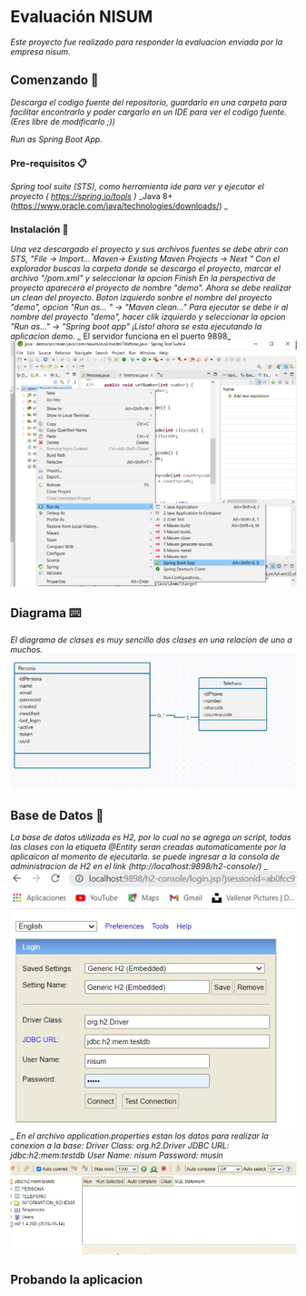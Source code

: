 # Evaluación NISUM

_Este proyecto fue realizado para responder la evaluacion enviada por la empresa nisum._

## Comenzando 🚀

_Descarga el codigo fuente del repositorio, guardarlo en una carpeta para facilitar encontrarlo y poder cargarlo en un IDE para ver el codigo fuente.(Eres libre de modificarlo ;))_

_Run as Spring Boot App._

### Pre-requisitos 📋

_Spring tool suite (STS), como herramienta ide para ver y ejecutar el proyecto ( https://spring.io/tools )_
_Java 8+ (https://www.oracle.com/java/technologies/downloads/)  _

### Instalación 🔧

_Una vez descargado el proyecto y sus archivos fuentes se debe abrir con STS, "File -> Import...  Maven-> Existing Maven Projects -> Next "_
_Con el explorador buscas la carpeta donde se descargo el proyecto, marcar el archivo "/pom.xml" y seleccionar la opcion Finish_
_En la perspectiva de proyecto aparecerá el proyecto de nombre "demo"._
_Ahora se debe realizar un clean del proyecto. Boton izquierdo sonbre el nombre del proyecto "demo", opcion "Run as... " -> "Maven clean..."_
_Para ejecutar se debe ir al nombre del proyecto "demo", hacer clik izquierdo y seleccionar la opcion "Run as..."  -> "Spring boot app"_
_¡Listo! ahora se esta ejecutando la aplicacion demo._
_ El servidor funciona en el puerto 9898_
![Image text](https://github.com/campos2804/nisum_evaluacion/blob/main/ejecutar.jpg)


## Diagrama  ⌨️

_El diagrama de clases es muy sencillo dos clases en una relacion de uno a muchos._
_![Image text](https://github.com/campos2804/nisum_evaluacion/blob/main/diagrama-clases.JPG)_

## Base de Datos 🔩
_La base de datos utilizada es H2, por lo cual no se agrega un script, todas las clases con la etiqueta @Entity seran creadas automaticamente por la aplicaicon al momento de ejecutarla._ 
_se puede ingresar a la consola de administracion de H2 en el link (http://localhost:9898/h2-console/)_
_![Image text](https://github.com/campos2804/nisum_evaluacion/blob/main/baseh2-login.JPG) _
_En el archivo application.properties estan los datos para realizar la conexion a la base:_ 
_Driver Class: org.h2.Driver_
_JDBC URL:	jdbc:h2:mem:testdb_
_User Name: nisum_
_Password: musin_
_![Image text](https://github.com/campos2804/nisum_evaluacion/blob/main/baseh2-primeravista.JPG)_

## Probando la aplicacion



